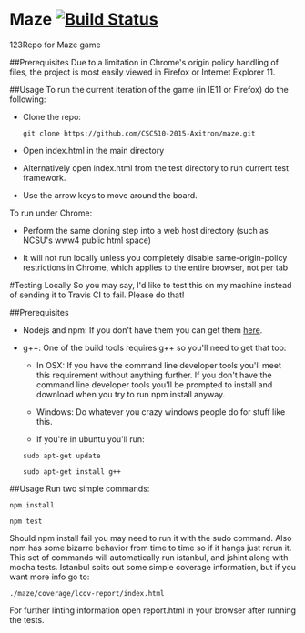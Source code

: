 # Maze [![Build Status](https://travis-ci.org/CSC510-2015-Axitron/maze.svg?branch=master)](https://travis-ci.org/CSC510-2015-Axitron/maze)
123Repo for Maze game

##Prerequisites
Due to a limitation in Chrome's origin policy handling of files, the project is most easily viewed in Firefox or Internet Explorer 11.

##Usage
To run the current iteration of the game (in IE11 or Firefox) do the following:

- Clone the repo:
	
    `git clone https://github.com/CSC510-2015-Axitron/maze.git`

- Open index.html in the main directory

- Alternatively open index.html from the test directory to run current test framework.

- Use the arrow keys to move around the board.

To run under Chrome:

- Perform the same cloning step into a web host directory (such as NCSU's www4 public html space)

- It will not run locally unless you completely disable same-origin-policy restrictions in Chrome, which applies to the entire browser, not per tab

#Testing Locally
So you may say, I'd like to test this on my machine instead of sending it to Travis CI to fail.  Please do that!


##Prerequisites

- Nodejs and npm:  If you don't have them you can get them [here](http://nodejs.org/download/).

- g++: One of the build tools requires g++ so you'll need to get that too:  
	
	
	
    - In OSX: If you have the command line   developer tools you'll meet this requirement without anything further.  If you don't have the command line developer tools you'll be prompted to install and download when you try to run npm install anyway.
	
    - Windows: Do whatever you crazy windows people do for stuff like this.

    - If you're in ubuntu you'll run:
	
   `sudo apt-get update`
	
  `sudo apt-get install g++`

##Usage
Run two simple commands:

`npm install`

`npm test`

Should npm install fail you may need to run it with the sudo command.  Also npm has some bizarre behavior from time to time so if it hangs just rerun it.
This set of commands will automatically run istanbul, and jshint along with mocha tests.  Istanbul spits out some simple coverage information, but if you
want more info go to:

`./maze/coverage/lcov-report/index.html`

For further linting information open report.html in your browser after running the tests.
